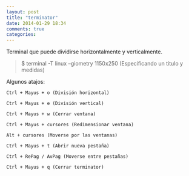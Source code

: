 ```yaml
---
layout: post
title: "terminator"
date: 2014-01-29 18:34
comments: true
categories: 
---
```

Terminal que puede dividirse horizontalmente y verticalmente.

>$ terminal -T linux –giometry 1150x250 (Especificando un titulo y medidas)

Algunos atajos:

	Ctrl + Mayus + o (División horizontal)

	Ctrl + Mayus + e (División vertical)

	Ctrl + Mayus + w (Cerrar ventana)

	Ctrl + Mayus + cursores (Redimensionar ventana)

	Alt + cursores (Moverse por las ventanas)

	Ctrl + Mayus + t (Abrir nueva pestaña)

	Ctrl + RePag / AvPag (Moverse entre pestañas)

	Ctrl + Mayus + q (Cerrar terminator)

